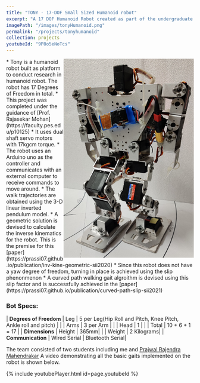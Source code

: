 ```yaml
---
title: "TONY - 17-DOF Small Sized Humanoid robot"
excerpt: "A 17 DOF Humanoid Robot created as part of the undergraduate Project as a research platform to test different algorithms for humanoid robot. The robot is capable of simple actions like walking and turning. New gaits can be generated using matlab trajectory sequences and the inverse kinematic function. The robot can be controlled serially using an bluetooth device."
imagePath: "/images/tonyHumanoid.png"
permalink: "/projects/tonyhumanoid"
collection: projects
youtubeId: "9P8o5eNoTcs"
---
```

<img style="float: right; width: 350px" src="/images/tony_2.jpg" />
* Tony is a humanoid robot built as platform to conduct research in humanoid robot. The robot has 17 Degrees of Freedom in total. 
* This project was completed under the guidance of [Prof. Rajasekar Mohan](https://faculty.pes.edu/p10125)
* It uses dual shaft servo motors with 17kgcm torque. 
* The robot uses an Arduino uno as the controller and communicates with an external computer to receive commands to move around.
* The walk trajectories are obtained using the 3-D linear inverted pendulum model. 
* A geometric solution is devised to calculate the inverse kinematics for the robot. This is the premise for this [paper](https://prassi07.github.io/publication/inv-kine-geometric-sii2020)
* Since this robot does not have a yaw degree of freedom, turning in place is achieved using the slip phenonmenon
* A curved path walking gait algroithm is devised using this slip factor and is successfully achieved in the [paper](https://prassi07.github.io/publication/curved-path-slip-sii2021)

### Bot Specs: 

| <b>Degrees of Freedom</b> | Leg   | 5 per Leg(Hip Roll and Pitch, Knee Pitch, Ankle roll and pitch)      |
|                   | Arms  | 3 per Arm       |
|                   | Head  | 1               |
|                    | Total | 10 + 6 + 1 = 17 |
| <b>Dimensions</b>		 | Height | 365mm|
|					 | Weight | 2 Kilograms|
| <b>Communication</b>      | Wired Serial | Bluetooth Serial|

The team consisted of two students including me and  [Prajwal Rajendra Mahendrakar](https://scholar.google.com/citations?user=wZH3lt8AAAAJ&hl=en)
A video demonstrating all the basic gaits implemented on the robot is shown below.

{% include youtubePlayer.html id=page.youtubeId %}